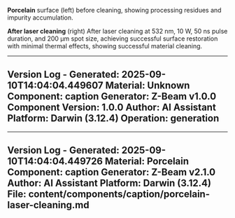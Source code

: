 **Porcelain** surface (left) before cleaning, showing processing residues and impurity accumulation.

**After laser cleaning** (right) After laser cleaning at 532 nm, 10 W, 50 ns pulse duration, and 200 µm spot size, achieving successful surface restoration with minimal thermal effects, showing successful material cleaning.

---
Version Log - Generated: 2025-09-10T14:04:04.449607
Material: Unknown
Component: caption
Generator: Z-Beam v1.0.0
Component Version: 1.0.0
Author: AI Assistant
Platform: Darwin (3.12.4)
Operation: generation
---

---
Version Log - Generated: 2025-09-10T14:04:04.449726
Material: Porcelain
Component: caption
Generator: Z-Beam v2.1.0
Author: AI Assistant
Platform: Darwin (3.12.4)
File: content/components/caption/porcelain-laser-cleaning.md
---